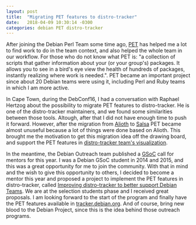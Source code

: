 ```yaml
---
layout: post
title:  "Migrating PET features to distro-tracker"
date:   2018-04-09 10:30:14 -0300
categories: debian PET distro-tracker
---
```


After joining the Debian Perl Team some time ago,
[PET](https://salsa.debian.org/kanashiro/pet3) has helped me a lot to find work
to do in the team context, and also helped the whole team in our workflow.  For
those who do not know what PET is: "a collection of scripts that gather
information about your (or your group's) packages. It allows you to see in a
bird's eye view the health of hundreds of packages, instantly realizing where
work is needed.". PET became an important project since about 20 Debian teams
were using it, including Perl and Ruby teams in which I am more active.

In Cape Town, during the DebConf16, I had a conversation with Raphael Hertzog
about the possibility to migrate PET features to distro-tracker. He is one of
the distro-tracker maintainers, and we found some similarities between those
tools. Altough, after that I did not have enough time to push it forward.
However, after the migration from [Alioth](https://alioth.debian.org/) to
[Salsa](https://salsa.debian.org/) PET became almost unuseful because a lot
of things were done based on Alioth. This brought me the motivation to get this
migration idea off the drawing board, and support the PET features in
[distro-tracker team's visualization](https://tracker.debian.org/teams/).

In the meantime, the Debian Outreach team published a
[GSoC](https://wiki.debian.org/SummerOfCode2018) call for mentors for this
year. I was a Debian GSoC student in 2014 and 2015, and this was a great
opportunity for me to join the community. With that in mind and the wish to
give this opportunity to others, I decided to become a mentor this year and
proposed a project to implement the PET features in distro-tracker, called
[Improving distro-tracker to better support Debian
Teams](https://wiki.debian.org/SummerOfCode2018/Projects/ImprovingDistro-trackerToBetterSupportDebianTeams).
We are at the selection students phase and I received great proposals. I am
looking forward to the start of the program and finally have the PET features
available in [tracker.debian.org](https://tracker.debian.org/). And of course,
bring new blood to the Debian Project, since this is the idea behind those
outreach programs.
